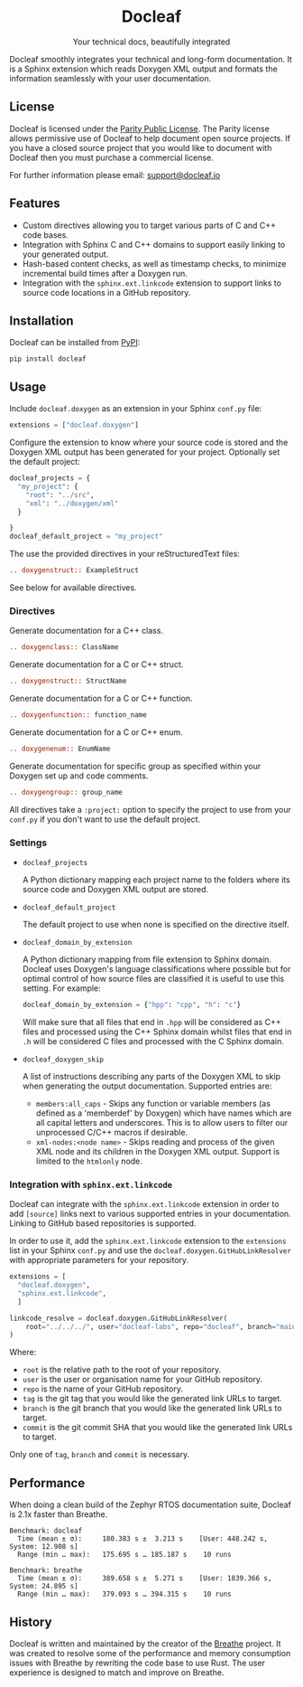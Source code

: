 <h1 align="center">
  Docleaf
</h1>

<p align="center">
   Your technical docs, beautifully integrated
</p>

Docleaf smoothly integrates your technical and long-form documentation. It is a Sphinx extension which reads Doxygen
XML output and formats the information seamlessly with your user documentation.

## License

Docleaf is licensed under the [Parity Public License](./LICENSE.md). The Parity license allows permissive use of 
Docleaf to help document open source projects. If you have a closed source project that you would like to document with
Docleaf then you must purchase a commercial license.

For further information please email: [support@docleaf.io](mailto:support@docleaf.io)

## Features

- Custom directives allowing you to target various parts of C and C++ code bases.
- Integration with Sphinx C and C++ domains to support easily linking to your generated output.
- Hash-based content checks, as well as timestamp checks, to minimize incremental build times after a Doxygen run.
- Integration with the `sphinx.ext.linkcode` extension to support links to source code locations in a GitHub
  repository.

## Installation

Docleaf can be installed from [PyPI](https://pypi.org/project/docleaf/):

```
pip install docleaf
```

## Usage

Include `docleaf.doxygen` as an extension in your Sphinx `conf.py` file:

```python
extensions = ["docleaf.doxygen"]
```

Configure the extension to know where your source code is stored and the Doxygen XML output has been generated for
your project. Optionally set the default project:

```python
docleaf_projects = {
  "my_project": {
    "root": "../src",
    "xml": "../doxygen/xml"
  }

}
docleaf_default_project = "my_project"
```

The use the provided directives in your reStructuredText files:

```rst
.. doxygenstruct:: ExampleStruct
```

See below for available directives.

### Directives

Generate documentation for a C++ class.

```rst
.. doxygenclass:: ClassName
```

Generate documentation for a C or C++ struct.

```rst
.. doxygenstruct:: StructName
```

Generate documentation for a C or C++ function.

```rst
.. doxygenfunction:: function_name
```

Generate documentation for a C or C++ enum.

```rst
.. doxygenenum:: EnumName
```

Generate documentation for specific group as specified within your Doxygen set up and code comments.

```rst
.. doxygengroup:: group_name
```

All directives take a `:project:` option to specify the project to use from your `conf.py` if you don't want to use
the default project.

### Settings

- `docleaf_projects` 

  A Python dictionary mapping each project name to the folders where its source code and Doxygen XML output are stored.

- `docleaf_default_project`

  The default project to use when none is specified on the directive itself.
  
- `docleaf_domain_by_extension`

  A Python dictionary mapping from file extension to Sphinx domain. Docleaf uses Doxygen's language classifications
  where possible but for optimal control of how source files are classified it is useful to use this setting. For
  example:

  ```python
  docleaf_domain_by_extension = {"hpp": "cpp", "h": "c"}
  ```

  Will make sure that all files that end in `.hpp` will be considered as C++ files and processed using the C++ Sphinx
  domain whilst files that end in `.h` will be considered C files and processed with the C Sphinx domain.

- `docleaf_doxygen_skip`

  A list of instructions describing any parts of the Doxygen XML to skip when generating the output documentation.
  Supported entries are:

  - `members:all_caps` - Skips any function or variable members (as defined as a 'memberdef' by Doxygen) which have 
    names which are all capital letters and underscores. This is to allow users to filter our unprocessed C/C++ macros
    if desirable.
  - `xml-nodes:<node name>` - Skips reading and process of the given XML node and its children in the Doxygen XML 
    output. Support is limited to the `htmlonly` node.

### Integration with `sphinx.ext.linkcode`

Docleaf can integrate with the `sphinx.ext.linkcode` extension in order to add `[source]` links next to various
supported entries in your documentation. Linking to GitHub based repositories is supported.

In order to use it, add the `sphinx.ext.linkcode` extension to the `extensions` list in your Sphinx `conf.py` and use
the `docleaf.doxygen.GitHubLinkResolver` with appropriate parameters for your repository.

```python
extensions = [
  "docleaf.doxygen",
  "sphinx.ext.linkcode",
  ]

linkcode_resolve = docleaf.doxygen.GitHubLinkResolver(
    root="../../../", user="docleaf-labs", repo="docleaf", branch="main"
)
```

Where:
- `root` is the relative path to the root of your repository.
- `user` is the user or organisation name for your GitHub repository.
- `repo` is the name of your GitHub repository.
- `tag` is the git tag that you would like the generated link URLs to target.
- `branch` is the git branch that you would like the generated link URLs to target.
- `commit` is the git commit SHA that you would like the generated link URLs to target.

Only one of `tag`, `branch` and `commit` is necessary.


## Performance

When doing a clean build of the Zephyr RTOS documentation suite, Docleaf is 2.1x faster than Breathe.

```
Benchmark: docleaf
  Time (mean ± σ):     180.383 s ±  3.213 s    [User: 448.242 s, System: 12.908 s]
  Range (min … max):   175.695 s … 185.187 s    10 runs
```

```
Benchmark: breathe
  Time (mean ± σ):     389.658 s ±  5.271 s    [User: 1839.366 s, System: 24.895 s]
  Range (min … max):   379.093 s … 394.315 s    10 runs
```

## History

Docleaf is written and maintained by the creator of the [Breathe](https://github.com/breathe-doc/breathe) project.
It was created to resolve some of the performance and memory consumption issues with Breathe by rewriting the code
base to use Rust. The user experience is designed to match and improve on Breathe.
